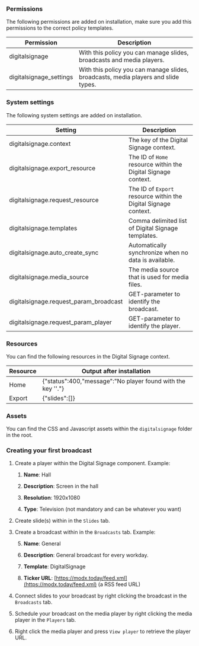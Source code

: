 ### Permissions

The following permissions are added on installation, make sure you add this permissions to the correct policy templates.

|Permission|Description|
|--- |--- |
|digitalsignage|With this policy you can manage slides, broadcasts and media players.|
|digitalsignage_settings|With this policy you can manage slides, broadcasts, media players and slide types.|

### System settings

The following system settings are added on installation.

|Setting|Description|
|--- |--- |
|digitalsignage.context|The key of the Digital Signage context.|
|digitalsignage.export_resource|The ID of `Home` resource within the Digital Signage context.|
|digitalsignage.request_resource|The ID of `Export` resource within the Digital Signage context.|
|digitalsignage.templates|Comma delimited list of Digital Signage templates.|
|digitalsignage.auto_create_sync|Automatically synchronize when no data is available.|
|digitalsignage.media_source|The media source that is used for media files.|
|digitalsignage.request_param_broadcast|GET-parameter to identify the broadcast.|
|digitalsignage.request_param_player|GET-parameter to identify the player.|

### Resources

You can find the following resources in the Digital Signage context.

|Resource|Output after installation|
|--- |--- |
|Home|{"status":400,"message":"No player found with the key ''."}|
|Export|{"slides":[]}|

### Assets

You can find the CSS and Javascript assets within the `digitalsignage` folder in the root.

### Creating your first broadcast

1. Create a player within the Digital Signage component. Example:

    1. **Name**: Hall

    2. **Description**: Screen in the hall

    3. **Resolution**: 1920x1080

    4. **Type**: Television (not mandatory and can be whatever you want)

2. Create slide(s) within in the `Slides` tab.

3. Create a broadcast within in the `Broadcasts` tab. Example:

    5. **Name**: General

    6. **Description**: General broadcast for every workday.

    7. **Template**: DigitalSignage

    8. **Ticker URL**: [https://modx.today/feed.xml](https://modx.today/feed.xml) (a RSS feed URL)

4. Connect slides to your broadcast by right clicking the broadcast in the `Broadcasts` tab.

5. Schedule your broadcast on the media player by right clicking the media player in the `Players` tab.

6. Right click the media player and press `View player` to retrieve the player URL.

